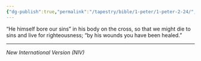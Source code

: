 ```yaml
---
{"dg-publish":true,"permalink":"/tapestry/bible/1-peter/1-peter-2-24/","title":"1 Peter 2:24","tags":["bible-verse","bible-verse"],"dgHomeLink":true,"dgShowLocalGraph":true,"dgEnableSearch":true}
---
```


“He himself bore our sins” in his body on the cross, so that we might die to sins and live for righteousness; “by his wounds you have been healed.”

---
*New International Version (NIV)*